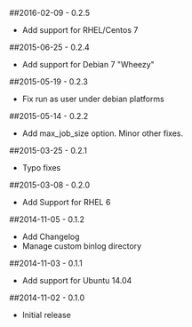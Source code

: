 ##2016-02-09 - 0.2.5
- Add support for RHEL/Centos 7

##2015-06-25 - 0.2.4
- Add support for Debian 7 "Wheezy"

##2015-05-19 - 0.2.3
- Fix run as user under debian platforms

##2015-05-14 - 0.2.2
- Add max_job_size option. Minor other fixes.

##2015-03-25 - 0.2.1
- Typo fixes

##2015-03-08 - 0.2.0
- Add Support for RHEL 6

##2014-11-05 - 0.1.2
- Add Changelog
- Manage custom binlog directory

##2014-11-03 - 0.1.1
- Add support for Ubuntu 14.04

##2014-11-02 - 0.1.0
- Initial release
